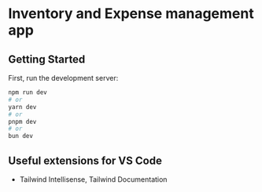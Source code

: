 # Inventory and Expense management app

## Getting Started

First, run the development server:

```zsh
npm run dev
# or
yarn dev
# or
pnpm dev
# or
bun dev
```

## Useful extensions for VS Code

- Tailwind Intellisense, Tailwind Documentation
